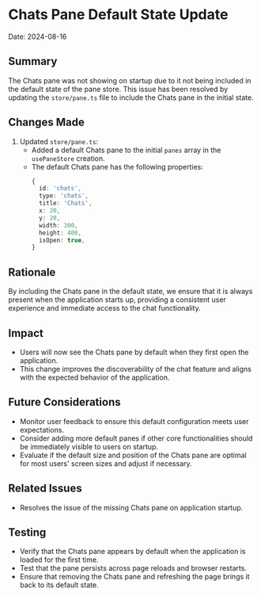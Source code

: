 # Chats Pane Default State Update

Date: 2024-08-16

## Summary

The Chats pane was not showing on startup due to it not being included in the default state of the pane store. This issue has been resolved by updating the `store/pane.ts` file to include the Chats pane in the initial state.

## Changes Made

1. Updated `store/pane.ts`:
   - Added a default Chats pane to the initial `panes` array in the `usePaneStore` creation.
   - The default Chats pane has the following properties:
     ```typescript
     {
       id: 'chats',
       type: 'chats',
       title: 'Chats',
       x: 20,
       y: 20,
       width: 300,
       height: 400,
       isOpen: true,
     }
     ```

## Rationale

By including the Chats pane in the default state, we ensure that it is always present when the application starts up, providing a consistent user experience and immediate access to the chat functionality.

## Impact

- Users will now see the Chats pane by default when they first open the application.
- This change improves the discoverability of the chat feature and aligns with the expected behavior of the application.

## Future Considerations

- Monitor user feedback to ensure this default configuration meets user expectations.
- Consider adding more default panes if other core functionalities should be immediately visible to users on startup.
- Evaluate if the default size and position of the Chats pane are optimal for most users' screen sizes and adjust if necessary.

## Related Issues

- Resolves the issue of the missing Chats pane on application startup.

## Testing

- Verify that the Chats pane appears by default when the application is loaded for the first time.
- Test that the pane persists across page reloads and browser restarts.
- Ensure that removing the Chats pane and refreshing the page brings it back to its default state.
